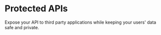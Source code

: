 # Protected APIs

Expose your API to third party applications while keeping your users' data safe
and private.
